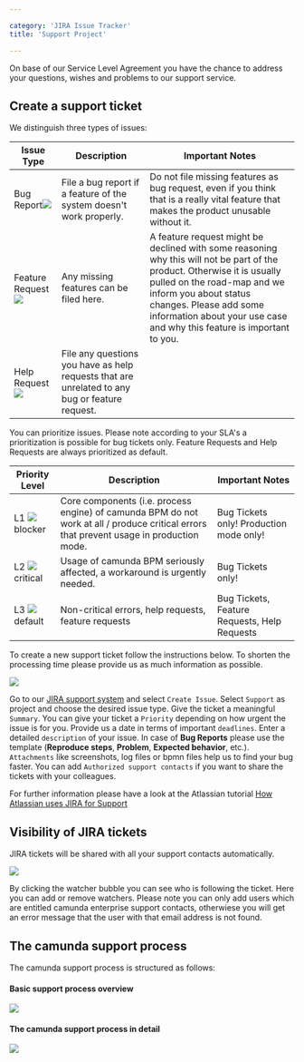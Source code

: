 ```yaml
---

category: 'JIRA Issue Tracker'
title: 'Support Project'

---
```



On base of our Service Level Agreement you have the chance to address your questions, wishes and problems to our support service.


## Create a support ticket

We distinguish three types of issues:

<table class="table table-bordered">
  <thead>
  <tr class="success">
    <th>Issue Type</th>
    <th>Description</th>
    <th>Important Notes</th>
  </tr>
  </thead>
  <tbody>
  <tr>
    <td>Bug Report<img class="img-responsive" src="ref:asset:/assets/img/jira-support/jira-bug.png"/></td>
    <td>File a bug report if a feature of the system doesn't work properly.</td>
    <td>Do not file missing features as bug request, even if you think that is a really vital feature that makes the product unusable without it.</td>
  </tr>
  <tr>
    <td>Feature Request<img class="img-responsive" src="ref:asset:/assets/img/jira-support/jira-newfeature.png"/></td>
    <td>Any missing features can be filed here.</td>
    <td>A feature request might be declined with some reasoning why this will not be part of the product. Otherwise it is usually pulled on the road-map and we inform you about status changes. Please add some information about your use case and why this feature is important to you.</td>
  </tr>
  <tr>
    <td>Help Request<img class="img-responsive" src="ref:asset:/assets/img/jira-support/jira-help.png"/></td>
    <td>File any questions you have as help requests that are unrelated to any bug or feature request.</td>
    <td></td>
  </tr>
  </tbody>
</table>

You can prioritize issues. Please note according to your SLA's a prioritization is possible for bug tickets only. Feature Requests and Help Requests are always prioritized as default.

<table class="table table-bordered">
  <thead>
  <tr class="success">
    <th>Priority Level</th>
    <th>Description</th>
    <th>Important Notes</th>
  </tr>
  </thead>
  <tbody>
  <tr>
    <td>L1 <img class="img-responsive" src="ref:asset:/assets/img/jira-support/jira-blocker.png"/>blocker</td>
    <td>Core components (i.e. process engine) of camunda BPM do not work at all / produce critical errors that prevent usage in production mode.</td>
    <td>Bug Tickets only! Production mode only!</td>
  </tr>
  <tr>
    <td>L2 <img class="img-responsive" src="ref:asset:/assets/img/jira-support/jira-major.png"/>critical</td>
    <td>Usage of camunda BPM seriously affected, a workaround is urgently needed. </td>
    <td>Bug Tickets only!</td>
  </tr>
  <tr>
    <td>L3 <img class="img-responsive" src="ref:asset:/assets/img/jira-support/jira-minor.png"/>default</td>
    <td>Non-critical errors, help requests, feature requests</td>
    <td>Bug Tickets, Feature Requests, Help Requests</td>
  </tr>
  </tbody>
</table>

To create a new support ticket follow the instructions below. To shorten the processing time please provide us as much information as possible.

<div class="row">
  <div class="col-xs-6 col-sm-6 col-md-3">
    <img data-img-thumb src="ref:asset:/assets/img/jira-support/jira-support-create-support-issue.png" />
  </div>
  <div class="col-xs-6 col-sm-6 col-md-9">
    <p>
      Go to our <a href="https://app.camunda.com/jira/browse/SUPPORT">JIRA support system</a> and select <code>Create Issue</code>. Select <code>Support</code> as project and choose the desired issue type. Give the ticket a meaningful <code>Summary</code>. You can give your ticket a <code>Priority</code> depending on how urgent the issue is for you. Provide us a date in terms of important <code>deadlines</code>. Enter a detailed <code>description</code> of your issue. In case of <b>Bug Reports</b> please use the template (<b>Reproduce steps</b>, <b>Problem</b>, <b>Expected behavior</b>, etc.). <code>Attachments</code> like screenshots, log files or bpmn files help us to find your bug faster. You can add <code>Authorized support contacts</code> if you want to share the tickets with your colleagues.
    </p>
  </div>
</div>

For further information please have a look at the Atlassian tutorial <a href="https://confluence.atlassian.com/display/Support/How+Atlassian+Uses+JIRA+for+Support">How Atlassian uses JIRA for Support</a>

## Visibility of JIRA tickets

JIRA tickets will be shared with all your support contacts automatically. 

<div class="row">
  <div class="col-xs-6 col-sm-6 col-md-3">
    <img data-img-thumb src="ref:asset:/assets/img/jira-support/jira-watcher.png" />
  </div>
  <div class="col-xs-6 col-sm-6 col-md-9">
    <p>
      By clicking the watcher bubble you can see who is following the ticket. Here you can add or remove watchers. Please note you can only add users which are entitled camunda enterprise support contacts, otherwiese you will get an error message that the user with that email address is not found.
    </p>
  </div>
</div>    

## The camunda support process

The camunda support process is structured as follows:

#### Basic support process overview

<img class="img-responsive" src="https://editor.signavio.com/p/model/bce64c7a6f024a75b7b4a1ec14a5ae74/png?inline&authkey=d42f468784d4cba5c557c72ac2ed7f479f7d25cfa5efcb6597d6b03f81bfafc4" />


#### The camunda support process in detail

<img class="img-responsive" src="https://editor.signavio.com/p/model/3e335121371f436d94f1ecf656adf76a/png?inline&authkey=6f567f3ce34fa31ef6c842f83832b9c4b4bcd4eed54e00c3885d6b92588271" />